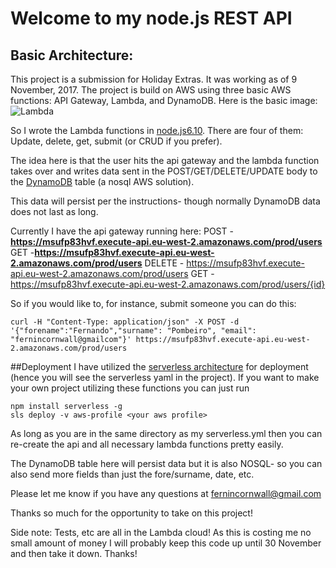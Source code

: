 # Welcome to my node.js REST API

## Basic Architecture:
This project is a submission for Holiday Extras. It was working as of 9 November, 2017. 
The project is build on AWS using three basic AWS functions: API Gateway, Lambda, and DynamoDB. 
Here is the basic image: 
![Lambda](https://image.slidesharecdn.com/arc308-151008042223-lva1-app6892/95/arc308-the-serverless-company-using-aws-lambda-29-638.jpg?cb=1444278232 "Lambda Architecture")

So I wrote the Lambda functions in [node.js6.10](https://nodejs.org/en/blog/release/v6.1.0/). 
There are four of them: Update, delete, get, submit (or CRUD if you prefer).

The idea here is that the user hits the api gateway and the lambda function takes over and writes data sent in the POST/GET/DELETE/UPDATE body to the [DynamoDB](https://aws.amazon.com/dynamodb/) table (a nosql AWS solution). 

This data will persist per the instructions- though normally DynamoDB data does not last as long.

Currently I have the api gateway running here: 
  POST - **https://msufp83hvf.execute-api.eu-west-2.amazonaws.com/prod/users**
  GET -**https://msufp83hvf.execute-api.eu-west-2.amazonaws.com/prod/users**
  DELETE - https://msufp83hvf.execute-api.eu-west-2.amazonaws.com/prod/users
  GET - https://msufp83hvf.execute-api.eu-west-2.amazonaws.com/prod/users/{id}

So if you would like to, for instance, submit someone you can do this: 
```
curl -H "Content-Type: application/json" -X POST -d '{"forename":"Fernando","surname": "Pombeiro", "email": "fernincornwall@gmailcom"}' https://msufp83hvf.execute-api.eu-west-2.amazonaws.com/prod/users
```

##Deployment
I have utilized the [serverless architecture](https://serverless.com/) for deployment (hence you will see the serverless yaml in the project). If you want to make your own project utilizing these functions you can just run 
```
npm install serverless -g
sls deploy -v aws-profile <your aws profile>
```
As long as you are in the same directory as my serverless.yml then you can re-create the api and all necessary lambda functions pretty easily. 

The DynamoDB table here will persist data but it is also NOSQL- so you can also send more fields than just the fore/surname, date, etc. 

Please let me know if you have any questions at fernincornwall@gmail.com

Thanks so much for the opportunity to take on this project! 

Side note: Tests, etc are all in the Lambda cloud! As this is costing me no small amount of money I will probably keep this code up until 30 November and then take it down. Thanks!
